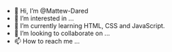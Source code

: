 - 👋 Hi, I’m @Mattew-Dared
- 👀 I’m interested in ...
- 🌱 I’m currently learning HTML, CSS and JavaScript.
- 💞️ I’m looking to collaborate on ...
- 📫 How to reach me ...

<!---
Mattew-Dared/Mattew-Dared is a ✨ special ✨ repository because its `README.md` (this file) appears on your GitHub profile.
You can click the Preview link to take a look at your changes.
--->
